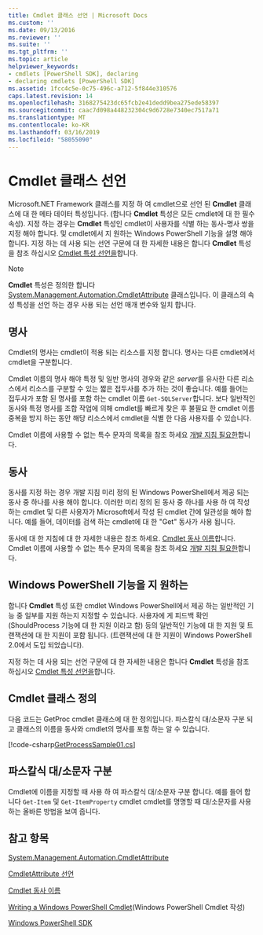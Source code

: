 ```yaml
---
title: Cmdlet 클래스 선언 | Microsoft Docs
ms.custom: ''
ms.date: 09/13/2016
ms.reviewer: ''
ms.suite: ''
ms.tgt_pltfrm: ''
ms.topic: article
helpviewer_keywords:
- cmdlets [PowerShell SDK], declaring
- declaring cmdlets [PowerShell SDK]
ms.assetid: 1fcc4c5e-0c75-496c-a712-5f844e310576
caps.latest.revision: 14
ms.openlocfilehash: 3168275423dc65fcb2e41dedd9bea275ede58397
ms.sourcegitcommit: caac7d098a448232304c9d6728e7340ec7517a71
ms.translationtype: MT
ms.contentlocale: ko-KR
ms.lasthandoff: 03/16/2019
ms.locfileid: "58055090"
---
```

# <a name="cmdlet-class-declaration"></a>Cmdlet 클래스 선언

Microsoft.NET Framework 클래스를 지정 하 여 cmdlet으로 선언 된 **Cmdlet** 클래스에 대 한 메타 데이터 특성입니다. (합니다 **Cmdlet** 특성은 모든 cmdlet에 대 한 필수 속성). 지정 하는 경우는 **Cmdlet** 특성인 cmdlet이 사용자를 식별 하는 동사-명사 쌍을 지정 해야 합니다. 및 cmdlet에서 지 원하는 Windows PowerShell 기능을 설명 해야 합니다. 지정 하는 데 사용 되는 선언 구문에 대 한 자세한 내용은 합니다 **Cmdlet** 특성을 참조 하십시오 [Cmdlet 특성 선언을](./cmdlet-attribute-declaration.md)합니다.

> [!NOTE]
> **Cmdlet** 특성은 정의한 합니다 [System.Management.Automation.CmdletAttribute](/dotnet/api/System.Management.Automation.CmdletAttribute) 클래스입니다. 이 클래스의 속성 특성을 선언 하는 경우 사용 되는 선언 매개 변수와 일치 합니다.

## <a name="nouns"></a>명사

Cmdlet의 명사는 cmdlet이 적용 되는 리소스를 지정 합니다. 명사는 다른 cmdlet에서 cmdlet을 구분합니다.

Cmdlet 이름의 명사 해야 특정 및 일반 명사의 경우와 같은 *server*를 유사한 다른 리소스에서 리소스를 구분할 수 있는 짧은 접두사를 추가 하는 것이 좋습니다. 예를 들어는 접두사가 포함 된 명사를 포함 하는 cmdlet 이름 `Get-SQLServer`합니다. 보다 일반적인 동사와 특정 명사를 조합 작업에 의해 cmdlet를 빠르게 찾은 후 불필요 한 cmdlet 이름 중복을 방지 하는 동안 해당 리소스에서 cmdlet을 식별 한 다음 사용자를 수 있습니다.

Cmdlet 이름에 사용할 수 없는 특수 문자의 목록을 참조 하세요 [개발 지침 필요한](./required-development-guidelines.md)합니다.

## <a name="verbs"></a>동사

동사를 지정 하는 경우 개발 지침 미리 정의 된 Windows PowerShell에서 제공 되는 동사 중 하나를 사용 해야 합니다. 이러한 미리 정의 된 동사 중 하나를 사용 하 여 작성 하는 cmdlet 및 다른 사용자가 Microsoft에서 작성 된 cmdlet 간에 일관성을 해야 합니다. 예를 들어, 데이터를 검색 하는 cmdlet에 대 한 "Get" 동사가 사용 됩니다.

동사에 대 한 지침에 대 한 자세한 내용은 참조 하세요. [Cmdlet 동사 이름](./approved-verbs-for-windows-powershell-commands.md)합니다. Cmdlet 이름에 사용할 수 없는 특수 문자의 목록을 참조 하세요 [개발 지침 필요한](./required-development-guidelines.md)합니다.

## <a name="supporting-windows-powershell-functionality"></a>Windows PowerShell 기능을 지 원하는

합니다 **Cmdlet** 특성 또한 cmdlet Windows PowerShell에서 제공 하는 일반적인 기능 중 일부를 지원 하는지 지정할 수 있습니다. 사용자에 게 피드백 확인 (ShouldProcess 기능에 대 한 지원 이라고 함) 등의 일반적인 기능에 대 한 지원 및 트랜잭션에 대 한 지원이 포함 됩니다. (트랜잭션에 대 한 지원이 Windows PowerShell 2.0에서 도입 되었습니다).

지정 하는 데 사용 되는 선언 구문에 대 한 자세한 내용은 합니다 **Cmdlet** 특성을 참조 하십시오 [Cmdlet 특성 선언을](./cmdlet-attribute-declaration.md)합니다.

## <a name="cmdlet-class-definition"></a>Cmdlet 클래스 정의

다음 코드는 GetProc cmdlet 클래스에 대 한 정의입니다. 파스칼식 대/소문자 구분 되 고 클래스의 이름을 동사와 cmdlet의 명사를 포함 하는 알 수 있습니다.

[!code-csharp[GetProcessSample01.cs](../../powershell-sdk-samples/SDK-2.0/csharp/GetProcessSample01/GetProcessSample01.cs#L33-L34 "GetProcessSample01.cs")]

## <a name="pascal-casing"></a>파스칼식 대/소문자 구분

Cmdlet에 이름을 지정할 때 사용 하 여 파스칼식 대/소문자 구분 합니다. 예를 들어 합니다 `Get-Item` 및 `Get-ItemProperty` cmdlet cmdlet를 명명할 때 대/소문자를 사용 하는 올바른 방법을 보여 줍니다.

## <a name="see-also"></a>참고 항목

[System.Management.Automation.CmdletAttribute](/dotnet/api/System.Management.Automation.CmdletAttribute)

[CmdletAttribute 선언](./cmdlet-attribute-declaration.md)

[Cmdlet 동사 이름](./approved-verbs-for-windows-powershell-commands.md)

[Writing a Windows PowerShell Cmdlet](./writing-a-windows-powershell-cmdlet.md)(Windows PowerShell Cmdlet 작성)

[Windows PowerShell SDK](../windows-powershell-reference.md)
